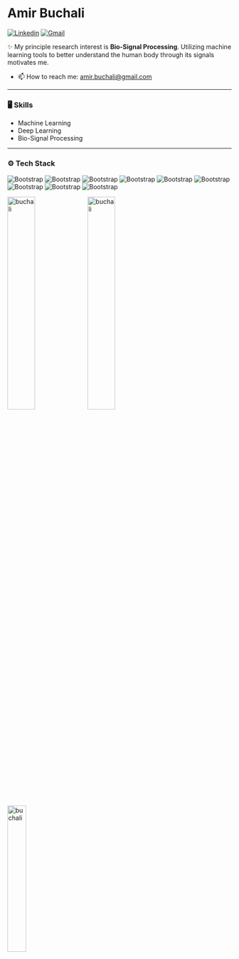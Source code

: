 # Amir Buchali


[![Linkedin](https://img.shields.io/badge/-LinkedIn-blue?style=flat&logo=Linkedin&logoColor=white)](https://www.linkedin.com/in/buchali/)
[![Gmail](https://img.shields.io/badge/-Gmail-c14438?style=flat&logo=Gmail&logoColor=white)](mailto:amir.buchali@gmail.com)


✨ My principle research interest is **Bio-Signal Processing**. Utilizing machine learning tools to better understand the human body through its signals motivates me.
- 📫 How to reach me: amir.buchali@gmail.com

---
### 🖥 Skills

- Machine Learning
- Deep Learning
- Bio-Signal Processing
---
### ⚙️ Tech Stack

![Bootstrap](https://img.shields.io/badge/-Matlab-05122A?style=flat-square&logo=Matlab&color=353535) ![Bootstrap](https://img.shields.io/badge/-Python-05122A?style=flat-square&logo=Python&color=353535) ![Bootstrap](https://img.shields.io/badge/-PyTorch-05122A?style=flat-square&logo=PyTorch&color=353535) ![Bootstrap](https://img.shields.io/badge/-Scikit%20Learn-05122A?style=flat-square&logo=Scikit-Learn&color=353535) ![Bootstrap](https://img.shields.io/badge/-Pandas-05122A?style=flat-square&logo=Pandas&color=353535) ![Bootstrap](https://img.shields.io/badge/-Numpy-05122A?style=flat-square&logo=Numpy&color=353535) ![Bootstrap](https://img.shields.io/badge/-Matplotlib-05122A?style=flat-square&logo=Matplotlib&color=353535) ![Bootstrap](https://img.shields.io/badge/-PostgreSQL-05122A?style=flat-square&logo=PostgreSQL&color=353535) ![Bootstrap](https://img.shields.io/badge/-MongoDB-05122A?style=flat-square&logo=MongoDB&color=353535)


<div>
  <img width="35%" src="https://github-readme-streak-stats.herokuapp.com/?user=buchali&" alt="buchali" />
  <img width="35%" src="https://github-readme-stats.anuraghazra1.vercel.app/api?username=buchali&show_icons=true"  alt="buchali" />
  <img width="29%" src="https://github-readme-stats.vercel.app/api/top-langs?username=buchali&show_icons=true&locale=en&layout=compact" alt="buchali" />
</div>
